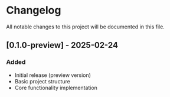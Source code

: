 # Changelog

All notable changes to this project will be documented in this file.

## [0.1.0-preview] - 2025-02-24

### Added

- Initial release (preview version)
- Basic project structure
- Core functionality implementation
